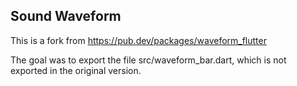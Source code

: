 ## Sound Waveform

This is a fork from https://pub.dev/packages/waveform_flutter

The goal was to export the file src/waveform_bar.dart, which is not exported in the original version.
